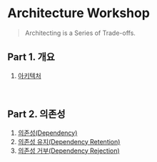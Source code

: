 # Architecture Workshop
> Architecting is a Series of Trade-offs.

## Part 1. 개요
1. [아키텍처](./Part01.Overview/README.md)

<br/>

## Part 2. 의존성
1. [의존성(Dependency)](./Part02.Dependency/Ch01.Dependency/README.md)
1. [의존성 유지(Dependency Retention)](./Part02.Dependency/Ch02.DependencyRetention/README.md)
1. [의존성 거부(Dependency Rejection)](./Part02.Dependency/Ch03.DependencyRejection/README.md)
